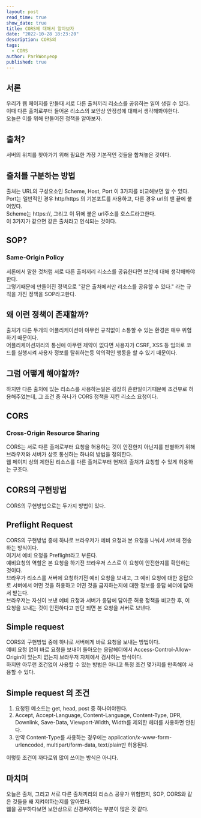 ```yaml
---
layout: post
read_time: true
show_date: true
title: CORS에 대해서 알아보자
date: "2022-10-28 18:23:20"
description: CORS의 
tags:
  - CORS
author: ParkWonyeop
published: true
---
```

## 서론
우리가 웹 페이지를 만들때 서로 다른 출처끼리 리소스를 공유하는 일이 생길 수 있다.  
이때 다른 출처로부터 들어온 리소스의 보안상 안정성에 대해서 생각해봐야한다.  
오늘은 이를 위해 만들어진 정책을 알아보자.  

## 출처?

서버의 위치를 찾아가기 위해 필요한 가장 기본적인 것들을 합쳐놓은 것이다.  

## 출처를 구분하는 방법

출처는 URL의 구성요소인 Scheme, Host, Port 이 3가지를 비교해보면 알 수 있다.  
Port는 일반적인 경우 http/https 의 기본포트를 사용하고, 다른 경우 url의 맨 끝에 붙어있다.  
Scheme는 https://, 그리고 이 뒤에 붙은 url주소를 호스트라고한다.  
이 3가지가 같으면 같은 출처라고 인식되는 것이다.  

## SOP?

### Same-Origin Policy

서론에서 말한 것처럼 서로 다른 출처끼리 리소스를 공유한다면 보안에 대해 생각해봐야한다.  
그렇기때문에 만들어진 정책으로 "같은 출처에서만 리소스를 공유할 수 있다." 라는 규칙을 가진 정책을 SOP라고한다.  

## 왜 이런 정책이 존재할까?

출처가 다른 두개의 어플리케이션이 아무런 규칙없이 소통할 수 있는 환경은 매우 위험하기 때문이다.  
어플리케이션끼리의 통신에 아무런 제약이 없다면 사용자가 CSRF, XSS 등 임의로 코드를 실행시켜 사용자 정보를 탈취하는등 악의적인 행동을 할 수 있기 때문이다.  

## 그럼 어떻게 해야할까?

하지만 다른 출처에 있는 리소스를 사용하는일은 굉장히 흔한일이기때문에 조건부로 허용해주었는데, 그 조건 중 하나가 CORS 정책을 지킨 리소스 요청이다.  

## CORS

### Cross-Origin Resource Sharing

CORS는 서로 다른 출처로부터 요청을 허용하는 것이 안전한지 아닌지를 판별하기 위해 브라우저와 서버가 상호 통신하는 하나의 방법을 정의한다.  
웹 페이지 상의 제한된 리소스를 다른 출처로부터 현재의 출처가 요청할 수 있게 허용하는 구조다.  

## CORS의 구현방법

CORS의 구현방법으로는 두가지 방법이 있다.  

## Preflight Request

CORS의 구현방법 중에 하나로 브라우저가 예비 요청과 본 요청을 나눠서 서버에 전송하는 방식이다.  
여기서 예비 요청을 Preflight라고 부른다.  
예비요청의 역할은 본 요청을 하기전 브라우저 스스로 이 요청이 안전한지를 확인하는 것이다.  
브라우가 리소스를 서버에 요청하기전 예비 요청을 보내고, 그 예비 요청에 대한 응답으로 서버에서 어떤 것을 허용하고 어떤 것을 금지하는지에 대한 정보를 응답 헤더에 담아서 받는다.  
브라우저는 자신이 보낸 예비 요청과 서버가 응답에 담아준 허용 정책을 비교한 후, 이 요청을 보내는 것이 안전하다고 판단 되면 본 요청을 서버로 보낸다.  

## Simple request

CORS의 구현방법 중에 하나로 서버에게 바로 요청을 보내는 방법이다.  
예비 요청 없이 바로 요청을 보내어 돌아오는 응답헤더에서 Access-Control-Allow-Origin이 있는지 없는지 브라우저 자체에서 검사하는 방식이다.  
하지만 아무런 조건없이 사용할 수 있는 방법은 아니고 특정 조건 몇가지를 만족해야 사용할 수 있다.  

## Simple request 의 조건

1. 요청된 메소드는 get, head, post 중 하나여야한다.  
2. Accept, Accept-Language, Content-Language, Content-Type, DPR, Downlink, Save-Data, Viewport-Width, Width를 제외한 헤더를 사용하면 안된다.  
3. 만약 Content-Type를 사용하는 경우에는 application/x-www-form-urlencoded, multipart/form-data, text/plain만 허용된다.  

이렇듯 조건이 까다로워 많이 쓰이는 방식은 아니다.  

## 마치며
오늘은 출처, 그리고 서로 다른 출처끼리의 리소스 공유가 위험한지, SOP, CORS와 같은 것들을 왜 지켜야하는지를 알아봤다.  
웹을 공부하다보면 보안상으로 신경써야하는 부분이 많은 것 같다.  